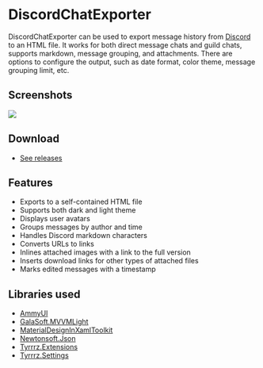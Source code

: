 # DiscordChatExporter

DiscordChatExporter can be used to export message history from [Discord](https://discordapp.com) to an HTML file. It works for both direct message chats and guild chats, supports markdown, message grouping, and attachments. There are options to configure the output, such as date format, color theme, message grouping limit, etc.

## Screenshots

![](http://www.tyrrrz.me/Projects/DiscordChatExporter/Images/3.png)

## Download

- [See releases](https://github.com/Tyrrrz/DiscordChatExporter/releases)

## Features

- Exports to a self-contained HTML file
- Supports both dark and light theme
- Displays user avatars
- Groups messages by author and time
- Handles Discord markdown characters
- Converts URLs to links
- Inlines attached images with a link to the full version
- Inserts download links for other types of attached files
- Marks edited messages with a timestamp

## Libraries used

- [AmmyUI](https://github.com/AmmyUI/AmmyUI)
- [GalaSoft.MVVMLight](http://www.mvvmlight.net)
- [MaterialDesignInXamlToolkit](https://github.com/ButchersBoy/MaterialDesignInXamlToolkit)
- [Newtonsoft.Json](http://www.newtonsoft.com/json)
- [Tyrrrz.Extensions](https://github.com/Tyrrrz/Extensions)
- [Tyrrrz.Settings](https://github.com/Tyrrrz/Settings)
